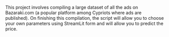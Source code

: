 This project involves compiling a large dataset of all the ads on Bazaraki.com (a popular platform among Cypriots where ads are published). On finishing this compilation, the script will allow you to choose your own parameters using StreamLit form and will allow you to predict the price.
